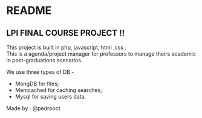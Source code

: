 # README #

## LPI FINAL COURSE PROJECT !!  

This project is built in php, javascript, html ,css .  
This is a agenda/project manager for professors to manage theirs academic in post-graduations scenarios.  

We use three types of DB -  
- MongDB for files;  
- Memcached for caching searches;  
- Mysql for saving users data.  




Made by :
@pedrooct


